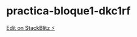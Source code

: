 # practica-bloque1-dkc1rf

[Edit on StackBlitz ⚡️](https://stackblitz.com/edit/practica-bloque1-dkc1rf)